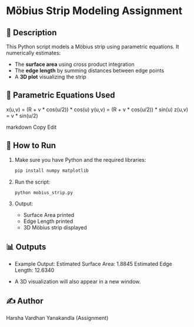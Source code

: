 # Möbius Strip Modeling Assignment

## 🔷 Description

This Python script models a Möbius strip using parametric equations. It numerically estimates:

- The **surface area** using cross product integration
- The **edge length** by summing distances between edge points
- A **3D plot** visualizing the strip

## 📌 Parametric Equations Used

x(u,v) = (R + v * cos(u/2)) * cos(u)
y(u,v) = (R + v * cos(u/2)) * sin(u)
z(u,v) = v * sin(u/2)

markdown
Copy
Edit


## 🔧 How to Run

1. Make sure you have Python and the required libraries:
    ```bash
    pip install numpy matplotlib
    ```

2. Run the script:
    ```bash
    python mobius_strip.py
    ```

3. Output:
    - Surface Area printed
    - Edge Length printed
    - 3D Möbius strip displayed

## 📊 Outputs

- Example Output:
Estimated Surface Area: 1.8845
Estimated Edge Length: 12.6340


- A 3D visualization will also appear in a new window.

## ✍️ Author
Harsha Vardhan Yanakandla (Assignment)
